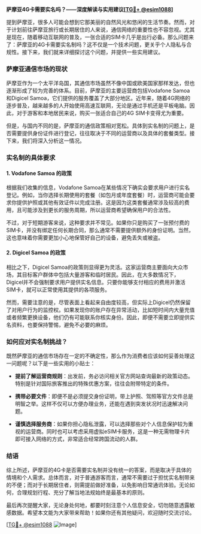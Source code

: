 **萨摩亚4G卡需要实名吗？——深度解读与实用建议[[TG💪+ @esim1088](https://t.me/s/esim1088)]**

提到萨摩亚，很多人可能会想到它那美丽的自然风光和悠闲的生活节奏。然而，对于计划前往萨摩亚旅行或长期居住的人来说，通信网络的重要性也不容忽视。尤其是现在，随着移动互联网的普及，一张合适的SIM卡几乎是出行必备。那么问题来了：萨摩亚的4G卡需要实名制吗？这不仅是一个技术问题，更关乎个人隐私与合规性。接下来，我们就来详细探讨这个问题，并提供一些实用建议。

### 萨摩亚通信市场的现状

萨摩亚作为一个太平洋岛国，其通信市场虽然不像中国或欧美国家那样发达，但也逐渐形成了较为完善的体系。目前，萨摩亚的主要运营商包括Vodafone Samoa和Digicel Samoa，它们提供的服务覆盖了大部分地区。近年来，随着4G网络的逐步普及，越来越多的人开始使用高速互联网，无论是通过手机还是平板电脑。因此，对于游客和本地居民来说，购买一张适合自己的4G SIM卡变得尤为重要。

但是，与国内不同的是，萨摩亚的通信政策相对宽松。具体到实名制的问题上，是否需要提供身份证件进行登记，往往取决于不同的运营商以及具体的套餐类型。接下来，我们将深入分析这一情况。

### 实名制的具体要求

#### 1. Vodafone Samoa 的政策
根据我们收集的信息，Vodafone Samoa在某些情况下确实会要求用户进行实名登记。例如，当你选择长期使用的套餐（如包月或年度套餐）时，运营商可能会要求你提供护照或其他有效证件以完成注册。这是因为这类套餐通常涉及较高的费用，且可能涉及到更长的服务周期，所以运营商希望确保用户的合法性。

不过，对于短期游客来说，这种要求并不常见。如果你只是购买了一张预付费的SIM卡，并没有绑定任何长期合同，那么通常不需要提供额外的身份证明。当然，这也意味着你需要更加小心地保管好自己的设备，避免丢失或被盗。

#### 2. Digicel Samoa 的政策
相比之下，Digicel Samoa的政策则显得更为灵活。这家运营商主要面向大众市场，其目标客户群体中包括大量游客和临时居民。因此，在大多数情况下，Digicel并不会强制要求用户提供实名信息。只要你能够支付相应的费用并激活SIM卡，就可以正常使用其提供的各项服务。

然而，需要注意的是，尽管表面上看起来自由度较高，但实际上Digicel仍然保留了对用户行为的监控权。如果发现你的账户存在异常活动，比如短时间内大量充值或者频繁更换设备，他们仍有可能联系你核实身份。因此，即便不需要立即提供实名资料，也要保持警惕，避免不必要的麻烦。

### 如何应对实名制挑战？

既然萨摩亚的通信市场存在一定的不确定性，那么作为消费者应该如何妥善处理这一问题呢？以下是一些实用的小贴士：

- **提前了解运营商规则**：出发前，务必访问相关官方网站查询最新的政策动态。特别是针对国际旅客推出的特殊优惠方案，往往会附带特定的条件。
  
- **携带必要文件**：即便不是必须提交身份证明，带上护照、驾照等官方文件总是明智之举。这样不仅可以方便办理业务，还能在遇到突发状况时迅速解决问题。

- **谨慎选择服务商**：如果你担心隐私泄露，可以选择那些对个人信息保护较为重视的运营商。同时也可以考虑采用虚拟eSIM卡服务，这是一种无需物理卡片即可接入网络的方式，非常适合经常跨国流动的人群。

### 结语

综上所述，萨摩亚的4G卡是否需要实名制并没有统一的答案，而是取决于具体的情境和个人需求。总体而言，对于普通游客而言，通常不需要过于担忧实名制带来的不便；而对于长期居住者，则需提前做好准备，以免影响日常通讯体验。无论如何，合理规划行程、充分了解当地法规始终是最基本的原则。

最后再次提醒大家，无论身处何地，都要时刻注意个人信息安全，切勿随意透露敏感数据。希望本文能为大家带来帮助！如果你还有其他疑问，欢迎随时交流讨论。

[[TG💪+ @esim1088](https://t.me/s/esim1088) ![Image](https://i.postimg.cc/4NQfJmqS/Snipaste-2025-05-13-00-14-12.png)]